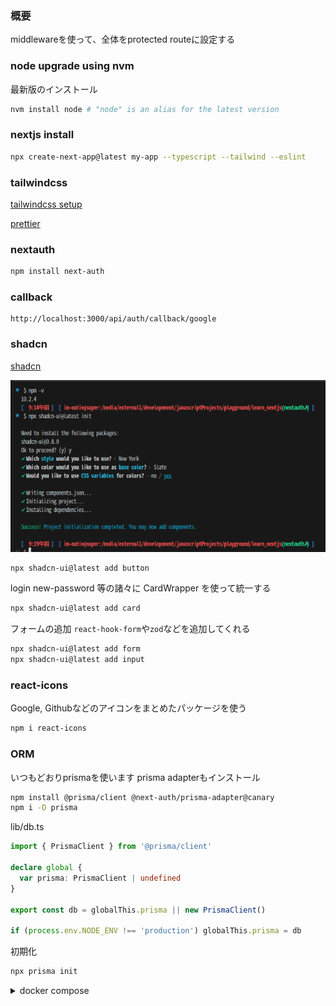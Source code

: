 ### 概要

middlewareを使って、全体をprotected routeに設定する

### node upgrade using nvm

最新版のインストール

```sh
nvm install node # "node" is an alias for the latest version
```

### nextjs install

```sh
npx create-next-app@latest my-app --typescript --tailwind --eslint
```

### tailwindcss

[tailwindcss setup](https://tailwindcss.com/docs/guides/nextjs)

[prettier](https://tailwindcss.com/blog/automatic-class-sorting-with-prettier)

### nextauth

```sh
npm install next-auth
```

### callback

```
http://localhost:3000/api/auth/callback/google
```

### shadcn

[shadcn](https://ui.shadcn.com/docs/installation/next)

![Alt text](./images/shadcn.png)

```sh
npx shadcn-ui@latest add button
```

login new-password 等の諸々に CardWrapper を使って統一する

```sh
npx shadcn-ui@latest add card
```

フォームの追加
`react-hook-form`や`zod`などを追加してくれる

```sh
npx shadcn-ui@latest add form
npx shadcn-ui@latest add input
```

### react-icons

Google, Githubなどのアイコンをまとめたパッケージを使う

```sh
npm i react-icons
```

### ORM

いつもどおりprismaを使います
prisma adapterもインストール

```sh
npm install @prisma/client @next-auth/prisma-adapter@canary
npm i -D prisma
```

lib/db.ts

```ts
import { PrismaClient } from '@prisma/client'

declare global {
  var prisma: PrismaClient | undefined
}

export const db = globalThis.prisma || new PrismaClient()

if (process.env.NODE_ENV !== 'production') globalThis.prisma = db
```

初期化

```sh
npx prisma init
```

<details><summary>docker compose</summary>

```yaml
version: '3'

services:
  db:
    image: mysql:latest
    container_name: mydb
    environment:
      MYSQL_ROOT_PASSWORD: password
      MYSQL_USER: myuser
      MYSQL_PASSWORD: password
      MYSQL_DATABASE: mydb
      TZ: 'Asia/Tokyo'
    ports:
      - '3006:3306'
    networks:
      - my-network
    volumes:
      - mysql-nextjs:/var/lib/mysql

  phpmyadmin:
    image: phpmyadmin/phpmyadmin
    container_name: phpmyadmin
    depends_on:
      - db
    environment:
      - PMA_ARBITRARY=1
      - PMA_HOST=db
      - PMA_USER=myuser
      - PMA_PASSWORD=password
    ports:
      - '8081:80'
    restart: always
    networks:
      - my-network

volumes:
  mysql-nextjs:

networks:
  my-network:
```

.envに記載する接続文字列

```sh
DATABASE_URL="mysql://myuser:password@localhost:3006/mydb"
```

<details>

下記のように設定して、

```prisma
generator client {
  provider = "prisma-client-js"
}

datasource db {
  provider = "mysql"
  url      = env("DATABASE_URL")
}

model User {
  is String @id @default(cuid())
  name String
}
```

以上の設定が完了したら下記のコマンドを実行すると、
lib/db.tsで定義したdbが使えるようになる

```sh
npx prisma generate
```

試しに下記のようにlayout.tsxとかで書いてみればきちんと補完が機能するはず

```tsx
import { db } from "@/lib/db";
const user = db.user.
```

次にDBへschema.prismaで定義したものを反映させる

```sh
npx prisma db push
```

### auth.config.ts

[Edge compatibility](https://authjs.dev/guides/upgrade-to-v5?authentication-method=middleware#edge-compatibility)
